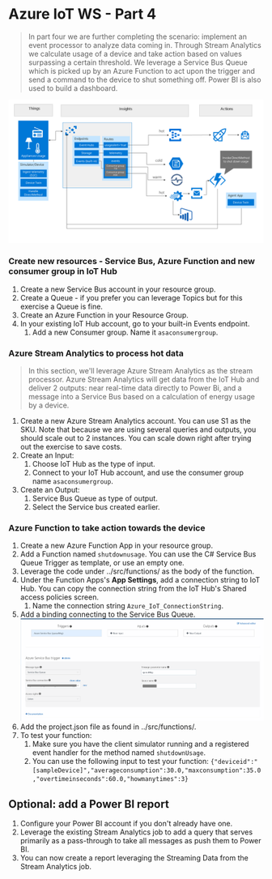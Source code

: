 # Azure IoT WS - Part 4

> In part four we are further completing the scenario: implement an event processor to analyze data coming in. Through Stream Analytics we calculate usage of a device and take action based on values surpassing a certain threshold. We leverage a Service Bus Queue which is picked up by an Azure Function to act upon the trigger and send a command to the device to shut something off. Power BI is also used to build a dashboard.

![picture alt](media/part4-architecture.png "Azure Architecture for part 4")

### Create new resources - Service Bus, Azure Function and new consumer group in IoT Hub

1. Create a new Service Bus account in your resource group.
1. Create a Queue - if you prefer you can leverage Topics but for this exercise a Queue is fine.
1. Create an Azure Function in your Resource Group.
1. In your existing IoT Hub account, go to your built-in Events endpoint.
    1. Add a new Consumer group. Name it `asaconsumergroup`.

### Azure Stream Analytics to process hot data

> In this section, we'll leverage Azure Stream Analytics as the stream processor. Azure Stream Analytics will get data from the IoT Hub and deliver 2 outputs: near real-time data directly to Power Bi, and a message into a Service Bus based on a calculation of energy usage by a device.

1. Create a new Azure Stream Analytics account. You can use S1 as the SKU. Note that because we are using several queries and outputs, you should scale out to 2 instances. You can scale down right after trying out the exercise to save costs.
1. Create an Input:
    1. Choose IoT Hub as the type of input.
    1. Connect to your IoT Hub account, and use the consumer group name `asaconsumergroup`.
1. Create an Output:
    1. Service Bus Queue as type of output.
    1. Select the Service bus created earlier.


### Azure Function to take action towards the device

1. Create a new Azure Function App in your resource group.
1. Add a Function named `shutdownusage`. You can use the C# Service Bus Queue Trigger as template, or use an empty one.
1. Leverage the code under ../src/functions/ as the body of the function. 
1. Under the Function Apps's **App Settings**, add a connection string to IoT Hub. You can copy the connection string from the IoT Hub's Shared access policies screen.
    1. Name the connection string `Azure_IoT_ConnectionString`.
1. Add a binding connecting to the Service Bus Queue.
![picture alt](media/functionbindings.png "Azure Function bindings screen")
1. Add the project.json file as found in ../src/functions/.
1. To test your function:
    1. Make sure you have the client simulator running and a registered event handler for the method named `shutdownUsage`. 
    1. You can use the following input to test your function:
    `{"deviceid":"[sampleDevice]","averageconsumption":30.0,"maxconsumption":35.0,"overtimeinseconds":60.0,"howmanytimes":3}
`


## Optional: add a Power BI report

1. Configure your Power BI account if you don't already have one.
1. Leverage the existing Stream Analytics job to add a query that serves primarily as a pass-through to take all messages as push them to Power BI.
1. You can now create a report leveraging the Streaming Data from the Stream Analytics job.



